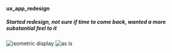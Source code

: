 #### ux_app_redesign

##### Started redesign, not sure if time to come back, wanted a more substantial feel to it


![isometric display](https://user-images.githubusercontent.com/18251657/42920943-5c229972-8ae7-11e8-932f-2dd6985beb2c.png)
![as is](https://user-images.githubusercontent.com/18251657/42920958-646d9dd4-8ae7-11e8-9982-1c041bddb972.png)

